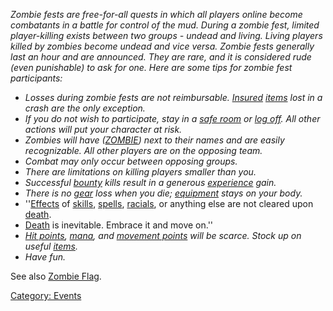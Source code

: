*Zombie fests are free-for-all quests in which all players online become
combatants in a battle for control of the mud. During a zombie fest,
limited player-killing exists between two groups - undead and living.
Living players killed by zombies become undead and vice versa. Zombie
fests generally last an hour and are announced. They are rare, and it is
considered rude (even punishable) to ask for one. Here are some tips for
zombie fest participants:*

-   *Losses during zombie fests are not reimbursable.
    [Insured](Insure.md "wikilink")
    [items](:Category:_Objects.md "wikilink") lost in a crash are the
    only exception.*
-   *If you do not wish to participate, stay in a [safe
    room](Safe_Rooms.md "wikilink") or [log off](Quit.md "wikilink").
    All other actions will put your character at risk.*
-   *Zombies will have ([ZOMBIE](Zombie_Flag.md "wikilink")) next to
    their names and are easily recognizable. All other players are on
    the opposing team.*
-   *Combat may only occur between opposing groups.*
-   *There are limitations on killing players smaller than you.*
-   *Successful [bounty](Bounty_Flag.md "wikilink") kills result in a
    generous [experience](Experience_Points.md "wikilink") gain.*
-   *There is no [gear](:Category:_Gear.md "wikilink") loss when you
    die; [equipment](:Category:_Gear.md "wikilink") stays on your body.*
-   ''[Effects](Affects.md "wikilink") of
    [skills](:Category:_Skills.md "wikilink"),
    [spells](:Category:_Spells.md "wikilink"),
    [racials](:Category:_Racials.md "wikilink"), or anything else are
    not cleared upon [death](Death.md "wikilink").
-   [Death](Death.md "wikilink") is inevitable. Embrace it and move
    on.''
-   *[Hit points](Hit_Points.md "wikilink"),
    [mana](Mana_Points.md "wikilink"), and [movement
    points](Move_Points.md "wikilink") will be scarce. Stock up on
    useful [items](:Category:_Objects.md "wikilink").*
-   *Have fun.*

See also [Zombie Flag](Zombie_Flag.md "wikilink").

[Category: Events](Category:_Events "wikilink")
